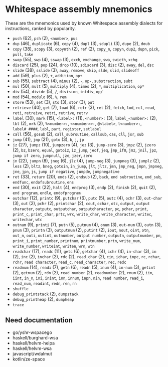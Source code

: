 # Whitespace assembly mnemonics

<!-- Generated by tools/generate_assembly.jq; DO NOT EDIT. -->

These are the mnemonics used by known Whitespace assembly dialects for
instructions, ranked by popularity.

- `push` (62), `psh` (2), `<number>`, `pus`
- `dup` (46), `duplicate` (6), `copy` (4), `dupl` (3), `sdupli` (3), `dupe` (2), `doub`
- `copy` (38), `scopy` (3), `copynth` (2), `ref` (2), `copy_n`, `copyn`, `dup2`, `dupn`, `pick`, `pull`, `take`
- `swap` (55), `swp` (4), `sswap` (3), `exch`, `exchange`, `swa`, `swicth`, `xchg`
- `discard` (25), `pop` (24), `drop` (10), `sdiscard` (3), `disc` (2), `away`, `del`, `dsc`
- `slide` (38), `sslide` (3), `away`, `remove`, `skip`, `slde`, `slid`, `slideoff`
- `add` (59), `plus` (2), `+`, `addition`, `op+`
- `sub` (55), `subtract` (4), `minus` (2), `-`, `op-`, `substraction`, `subt`
- `mul` (50), `mult` (5), `multiply` (4), `times` (2), `*`, `multiplication`, `op*`
- `div` (54), `divide` (5), `/`, `division`, `intdiv`, `op/`
- `mod` (54), `modulo` (6), `%`, `rem`
- `store` (53), `set` (3), `sto` (3), `stor` (3), `put`
- `retrieve` (40), `get` (7), `load` (6), `retr` (3), `ret` (2), `fetch`, `lod`, `rcl`, `read`, `reti`, `retreive`, `retri`, `retrive`, `retrv`
- `label` (30), `mark` (15), `<label>:` (11), `<number>:` (3), `label_<number>:` (2), `lbl` (2), `mrk` (2), `%<number>:`, `<<number>>:`, `@<label>`, `l<number>:`, `label#_####`, `labl`, `part`, `register`, `setlabel`
- `call` (56), `gosub` (2), `call_subroutine`, `callsub`, `cas`, `cll`, `jsr`, `sub`
- `jump` (41), `jmp` (21), `goto` (3), `b`, `j`, `jp`
- `jz` (27), `jumpz` (10), `jumpzero` (4), `jez` (3), `jump-zero` (3), `jmpz` (2), `jzero` (2), `bz`, `bzero`, `equal`, `gotoiz`, `iz_jump`, `jeof`, `jeq`, `jmp_if0`, `jmz`, `jnil`, `jpz`, `jump if zero`, `jumpnull`, `jze`, `jzer`, `zero`
- `jn` (22), `jumpn` (8), `jneg` (6), `jlz` (4), `jump-neg` (3), `jumpneg` (3), `jumplz` (2), `less` (2), `bltz`, `bneg`, `gotoin`, `in_jump`, `jlt`, `jltz`, `jmn`, `jmp_neg`, `jmpn`, `jmpneg`, `jne`, `jpn`, `js`, `jump if negative`, `jumpde`, `jumpnegative`
- `ret` (33), `return` (20), `ends` (2), `endsub` (2), `back`, `end subroutine`, `end_sub`, `endfunc`, `endofsubroutine`, `ens`
- `end` (30), `exit` (22), `halt` (4), `endprog` (3), `endp` (2), `finish` (2), `quit` (2), `end program`, `endle`, `endofprogram`
- `outchar` (12), `printc` (9), `putchar` (6), `putc` (5), `outc` (4), `ochr` (3), `out-char` (3), `out` (2), `pchr` (2), `printchar` (2), `cout`, `ochar`, `otc`, `output`, `output character`, `outputc`, `outputchar`, `outputcharacter`, `pc`, `pchar`, `print`, `print_c`, `print_char`, `prtc`, `wrc`, `write_char`, `write_character`, `writec`, `writechar`, `wtc`
- `outnum` (9), `printi` (7), `putn` (5), `putnum` (4), `onum` (3), `out-num` (3), `outn` (3), `pnum` (3), `printn` (3), `outputnum` (2), `putint` (2), `iout`, `nout`, `oint`, `otn`, `out_n`, `outi`, `outint`, `outnumber`, `output number`, `outputn`, `outputnumber`, `pn`, `print_i`, `print_number`, `printnum`, `printnumber`, `prtn`, `write_num`, `write_number`, `writeint`, `writen`, `wrn`, `wtn`
- `readchar` (17), `readc` (11), `getc` (6), `getchar` (4), `ichr` (4), `in-char` (3), `in` (2), `inc` (2), `inchar` (2), `rdc` (2), `read_char` (2), `cin`, `ichar`, `inpc`, `rc`, `rchar`, `rchr`, `read character`, `read_c`, `read_character`, `rec`, `redc`
- `readnum` (14), `readi` (7), `getn` (6), `readn` (5), `inum` (4), `in-num` (3), `getint` (2), `getnum` (2), `rdn` (2), `read_number` (2), `readnumber` (2), `rnum` (2), `iin`, `iint`, `in_n`, `ini`, `inint`, `inn`, `innum`, `inpn`, `nin`, `read number`, `read_i`, `read_num`, `readint`, `redn`, `ren`, `rn`
- `shuffle`
- `debug_printstack` (2), `dumpstack`
- `debug_printheap` (2), `dumpheap`
- `trace`

## Need documentation

- go/yshr-wspacego
- haskell/burghard-wsa
- haskell/helvm-helpa
- haskell/helvm-wsa
- javascript/wdalmut
- kotlin/ze-space
